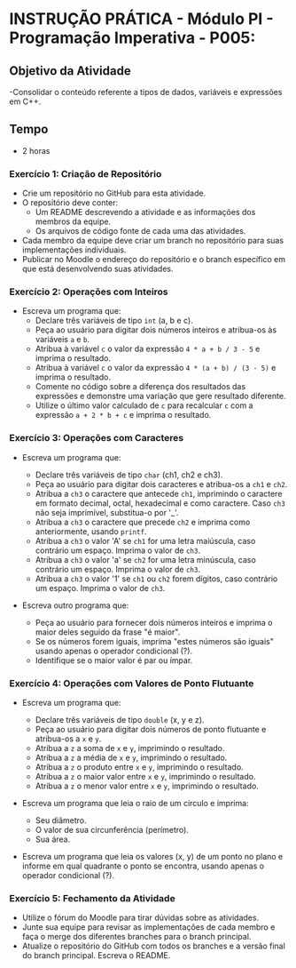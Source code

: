 
# INSTRUÇÃO PRÁTICA - Módulo PI - Programação Imperativa - P005:

## Objetivo da Atividade
-Consolidar o conteúdo referente a tipos de dados, variáveis e
expressões em C++.

## Tempo 
- 2 horas

### Exercício 1: Criação de Repositório
- Crie um repositório no GitHub para esta atividade.
- O repositório deve conter:
  - Um README descrevendo a atividade e as informações dos membros da equipe.
  - Os arquivos de código fonte de cada uma das atividades.
- Cada membro da equipe deve criar um branch no repositório para suas implementações individuais.
- Publicar no Moodle o endereço do repositório e o branch específico em que está desenvolvendo suas atividades.

### Exercício 2: Operações com Inteiros
- Escreva um programa que:
  - Declare três variáveis de tipo `int` (a, b e c).
  - Peça ao usuário para digitar dois números inteiros e atribua-os às variáveis `a` e `b`.
  - Atribua à variável `c` o valor da expressão `4 * a + b / 3 - 5` e imprima o resultado.
  - Atribua à variável `c` o valor da expressão `4 * (a + b) / (3 - 5)` e imprima o resultado.
  - Comente no código sobre a diferença dos resultados das expressões e demonstre uma variação que gere resultado diferente.
  - Utilize o último valor calculado de `c` para recalcular `c` com a expressão `a + 2 * b + c` e imprima o resultado.

### Exercício 3: Operações com Caracteres
- Escreva um programa que:
  - Declare três variáveis de tipo `char` (ch1, ch2 e ch3).
  - Peça ao usuário para digitar dois caracteres e atribua-os a `ch1` e `ch2`.
  - Atribua a `ch3` o caractere que antecede `ch1`, imprimindo o caractere em formato decimal, octal, hexadecimal e como caractere. Caso `ch3` não seja imprimível, substitua-o por '_'.
  - Atribua a `ch3` o caractere que precede `ch2` e imprima como anteriormente, usando `printf`.
  - Atribua a `ch3` o valor 'A' se `ch1` for uma letra maiúscula, caso contrário um espaço. Imprima o valor de `ch3`.
  - Atribua a `ch3` o valor 'a' se `ch2` for uma letra minúscula, caso contrário um espaço. Imprima o valor de `ch3`.
  - Atribua a `ch3` o valor '1' se `ch1` ou `ch2` forem dígitos, caso contrário um espaço. Imprima o valor de `ch3`.

- Escreva outro programa que:
  - Peça ao usuário para fornecer dois números inteiros e imprima o maior deles seguido da frase "é maior".
  - Se os números forem iguais, imprima "estes números são iguais" usando apenas o operador condicional (?).
  - Identifique se o maior valor é par ou ímpar.

### Exercício 4: Operações com Valores de Ponto Flutuante
- Escreva um programa que:
  - Declare três variáveis de tipo `double` (x, y e z).
  - Peça ao usuário para digitar dois números de ponto flutuante e atribua-os a `x` e `y`.
  - Atribua a `z` a soma de `x` e `y`, imprimindo o resultado.
  - Atribua a `z` a média de `x` e `y`, imprimindo o resultado.
  - Atribua a `z` o produto entre `x` e `y`, imprimindo o resultado.
  - Atribua a `z` o maior valor entre `x` e `y`, imprimindo o resultado.
  - Atribua a `z` o menor valor entre `x` e `y`, imprimindo o resultado.

- Escreva um programa que leia o raio de um círculo e imprima:
  - Seu diâmetro.
  - O valor de sua circunferência (perímetro).
  - Sua área.

- Escreva um programa que leia os valores (x, y) de um ponto no plano e informe em qual quadrante o ponto se encontra, usando apenas o operador condicional (?).

### Exercício 5: Fechamento da Atividade
- Utilize o fórum do Moodle para tirar dúvidas sobre as atividades.
- Junte sua equipe para revisar as implementações de cada membro e faça o merge dos diferentes branches para o branch principal.
- Atualize o repositório do GitHub com todos os branches e a versão final do branch principal. Escreva o README.